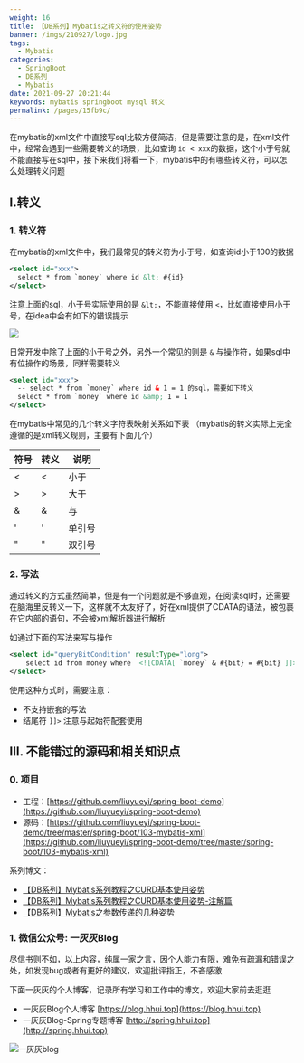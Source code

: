 ```yaml
---
weight: 16
title: 【DB系列】Mybatis之转义符的使用姿势
banner: /imgs/210927/logo.jpg
tags: 
  - Mybatis
categories: 
  - SpringBoot
  - DB系列
  - Mybatis
date: 2021-09-27 20:21:44
keywords: mybatis springboot mysql 转义
permalink: /pages/15fb9c/
---
```


在mybatis的xml文件中直接写sql比较方便简洁，但是需要注意的是，在xml文件中，经常会遇到一些需要转义的场景，比如查询 `id < xxx`的数据，这个小于号就不能直接写在sql中，接下来我们将看一下，mybatis中的有哪些转义符，可以怎么处理转义问题

<!-- more -->

## I.转义

### 1. 转义符

在mybatis的xml文件中，我们最常见的转义符为小于号，如查询id小于100的数据

```xml
<select id="xxx">
  select * from `money` where id &lt; #{id}
</select>
```

注意上面的sql，小于号实际使用的是 `&lt;`，不能直接使用 `<`，比如直接使用小于号，在idea中会有如下的错误提示

![](/imgs/210927/00.jpg)


日常开发中除了上面的小于号之外，另外一个常见的则是 `&` 与操作符，如果sql中有位操作的场景，同样需要转义

```xml
<select id="xxx">
  -- select * from `money` where id & 1 = 1 的sql，需要如下转义
  select * from `money` where id &amp; 1 = 1
</select>
```

在mybatis中常见的几个转义字符表映射关系如下表 （mybatis的转义实际上完全遵循的是xml转义规则，主要有下面几个）

| 符号 | 转义 | 说明  |
| --- | --- | --- |
| < | &lt; | 小于 |
| > | &gt; | 大于 |
| &amp; | & | 与 | 
| &apos; | ' | 单引号 | 
| &quot; | " | 双引号 |


### 2. <![CDATA[ ]]> 写法

通过转义的方式虽然简单，但是有一个问题就是不够直观，在阅读sql时，还需要在脑海里反转义一下，这样就不太友好了，好在xml提供了CDATA的语法，被包裹在它内部的语句，不会被xml解析器进行解析

如通过下面的写法来写与操作

```xml
<select id="queryBitCondition" resultType="long">
    select id from money where  <![CDATA[ `money` & #{bit} = #{bit} ]]>
</select>
```

使用这种方式时，需要注意：

- 不支持嵌套的写法
- 结尾符 `]]>` 注意与起始符配套使用


## III. 不能错过的源码和相关知识点

### 0. 项目

- 工程：[https://github.com/liuyueyi/spring-boot-demo](https://github.com/liuyueyi/spring-boot-demo)
- 源码：[https://github.com/liuyueyi/spring-boot-demo/tree/master/spring-boot/103-mybatis-xml](https://github.com/liuyueyi/spring-boot-demo/tree/master/spring-boot/103-mybatis-xml)

系列博文：

- [【DB系列】Mybatis系列教程之CURD基本使用姿势](https://spring.hhui.top/spring-blog/2021/08/15/210815-Mybatis%E7%B3%BB%E5%88%97%E6%95%99%E7%A8%8B%E4%B9%8BCURD%E5%9F%BA%E6%9C%AC%E4%BD%BF%E7%94%A8%E5%A7%BF%E5%8A%BF/)
- [【DB系列】Mybatis系列教程之CURD基本使用姿势-注解篇](https://spring.hhui.top/spring-blog/2021/08/31/210831-SpringBoot%E7%B3%BB%E5%88%97%E4%B9%8BMybatis%20CURD%E5%9F%BA%E6%9C%AC%E4%BD%BF%E7%94%A8%E5%A7%BF%E5%8A%BF-%E6%B3%A8%E8%A7%A3%E7%AF%87/)
- [【DB系列】Mybatis之参数传递的几种姿势](https://spring.hhui.top/spring-blog/2021/09/24/210924-SpringBoot%E7%B3%BB%E5%88%97Mybatis%E4%B9%8B%E5%8F%82%E6%95%B0%E4%BC%A0%E9%80%92%E7%9A%84%E5%87%A0%E7%A7%8D%E5%A7%BF%E5%8A%BF/)

### 1. 微信公众号: 一灰灰Blog

尽信书则不如，以上内容，纯属一家之言，因个人能力有限，难免有疏漏和错误之处，如发现bug或者有更好的建议，欢迎批评指正，不吝感激

下面一灰灰的个人博客，记录所有学习和工作中的博文，欢迎大家前去逛逛

- 一灰灰Blog个人博客 [https://blog.hhui.top](https://blog.hhui.top)
- 一灰灰Blog-Spring专题博客 [http://spring.hhui.top](http://spring.hhui.top)


![一灰灰blog](https://spring.hhui.top/spring-blog/imgs/info/info.png)

